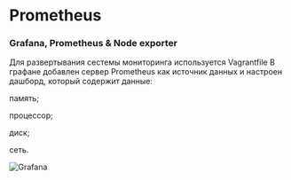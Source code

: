 # Prometheus
### Grafana, Prometheus &amp; Node exporter
Для развертывания сестемы мониторинга используется Vagrantfile
В графане добавлен сервер Prometheus как источник данных и настроен дашборд, который содержит данные:

память;

процессор;

диск;

сеть.

![Grafana](https://github.com/user-attachments/assets/980d92d2-4b13-41ef-9f70-59a2363f866c)

